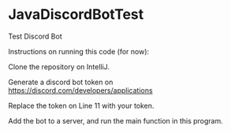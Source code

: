 # JavaDiscordBotTest
Test Discord Bot

Instructions on running this code (for now):

Clone the repository on IntelliJ.

Generate a discord bot token on https://discord.com/developers/applications

Replace the token on Line 11 with your token.

Add the bot to a server, and run the main function in this program.
